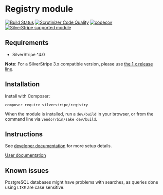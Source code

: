 # Registry module

[![Build Status](https://api.travis-ci.com/silverstripe/silverstripe-registry.svg?branch=2)](https://travis-ci.com/silverstripe/silverstripe-registry)
[![Scrutinizer Code Quality](https://scrutinizer-ci.com/g/silverstripe/silverstripe-registry/badges/quality-score.png?b=master)](https://scrutinizer-ci.com/g/silverstripe/silverstripe-registry/?branch=master)
[![codecov](https://codecov.io/gh/silverstripe/silverstripe-registry/branch/master/graph/badge.svg)](https://codecov.io/gh/silverstripe/silverstripe-registry)
[![SilverStripe supported module](https://img.shields.io/badge/silverstripe-supported-0071C4.svg)](https://www.silverstripe.org/software/addons/silverstripe-commercially-supported-module-list/)

## Requirements

 * SilverStripe ^4.0

**Note:** For a SilverStripe 3.x compatible version, please use [the 1.x release line](https://github.com/silverstripe/silverstripe-registry/tree/1.0).

## Installation

Install with Composer:

```
composer require silverstripe/registry
```

When the module is installed, run a `dev/build` in your browser, or from the command line via `vendor/bin/sake dev/build`.

## Instructions

See [developer documentation](docs/en/index.md) for more setup details.

[User documentation](docs/en/userguide/index.md)

## Known issues

PostgreSQL databases might have problems with searches, as queries done using `LIKE` are case sensitive.
